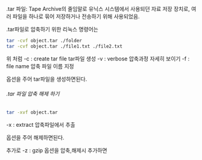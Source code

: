 
.tar 파일: Tape Archive의 줄임말로 유닉스 시스템에서 사용되던 자료 저장 장치로, 여러 파일을 하나로 묶어 저장하거나 전송하기 위해 사용되었음.

.tar파일로 압축하기 위한 리눅스 명령어는
``` bash
tar -cvf object.tar ./folder
tar -cvf object.tar ./file1.txt ./file2.txt
```
위 처럼
-c : create tar file tar파일 생성
-v : verbose 압축과정 자세히 보이기
-f : file name 압축 파일 이름 지정

옵션을 주어 tar파일을 생성하면된다.

###### .tar 파일 압축 해제 하기

``` bash
tar -xvf object.tar
```
-x : extract 압축파일에서 추출

옵션을 주어  해제하면된다.

추가로 -z : gzip 옵션을 압축,해제시 추가하면 